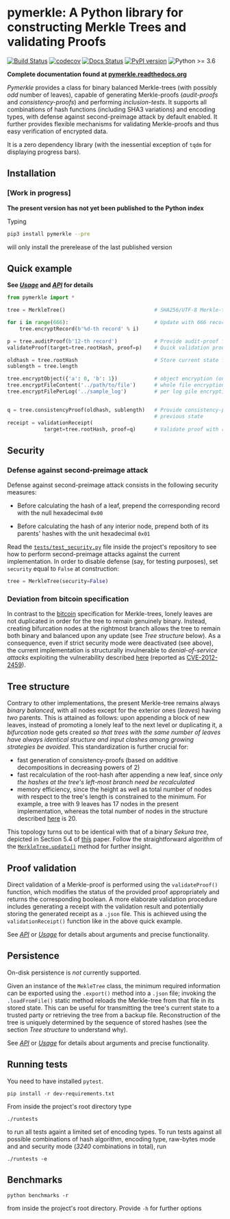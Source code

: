 # pymerkle: A Python library for constructing Merkle Trees and validating Proofs

[![Build Status](https://travis-ci.com/FoteinosMerg/pymerkle.svg?branch=master)](https://travis-ci.com/FoteinosMerg/pymerkle)
[![codecov](https://codecov.io/gh/FoteinosMerg/pymerkle/branch/master/graph/badge.svg)](https://codecov.io/gh/FoteinosMerg/pymerkle)
[![Docs Status](https://readthedocs.org/projects/pymerkle/badge/?version=latest)](http://pymerkle.readthedocs.org)
[![PyPI version](https://badge.fury.io/py/pymerkle.svg)](https://pypi.org/project/pymerkle/)
![Python >= 3.6](https://img.shields.io/badge/python-%3E%3D%203.6-blue.svg)

**Complete documentation found at [pymerkle.readthedocs.org](http://pymerkle.readthedocs.org/)**

_Pymerkle_ provides a class for binary balanced Merkle-trees (with possibly
_odd_ number of leaves), capable of generating Merkle-proofs (_audit-proofs_
and _consistency-proofs_) and performing _inclusion-tests_. It supports all
combinations of hash functions (including SHA3 variations) and encoding
types, with defense against second-preimage attack by default enabled.
It further provides flexible mechanisms for validating Merkle-proofs
and thus easy verification of encrypted data.

It is a zero dependency library (with the inessential exception of `tqdm`
for displaying progress bars).

## Installation

### [Work in progress]

**The present version has not yet been published to the Python index**

Typing

```bash
pip3 install pymerkle --pre
```
will only install the prerelease of the last published version

## Quick example

**See [_Usage_](USAGE.md) and [_API_](API.md) for details**

``` python
from pymerkle import *

tree = MerkleTree()                             # SHA256/UTF-8 Merkle-tree

for i in range(666):                            # Update with 666 records
    tree.encryptRecord(b'%d-th record' % i)

p = tree.auditProof(b'12-th record')            # Provide audit-proof for the given record
validateProof(target=tree.rootHash, proof=p)    # Quick validation proof (True)

oldhash = tree.rootHash                         # Store current state for later use
sublength = tree.length

tree.encryptObject({'a': 0, 'b': 1})            # object encryption (one leaf)
tree.encryptFileContent('../path/to/file')      # whole file encryption (one leaf)
tree.encryptFilePerLog('../sample_log')         # per log gile encryption (multiple leaves)


q = tree.consistencyProof(oldhash, sublength)   # Provide consistency-proof for the stored  
                                                # previous state
receipt = validationReceipt(
            target=tree.rootHash, proof=q)      # Validate proof with receipt
```

## Security

### Defense against second-preimage attack


Defense against second-preimage attack consists in the following security measures:

- Before calculating the hash of a leaf, prepend the corresponding record with
the null hexadecimal `0x00`

- Before calculating the hash of any interior node, prepend both of its parents'
hashes with the unit hexadecimal `0x01`

Read the
[`tests/test_security.py`](https://github.com/FoteinosMerg/pymerkle/blob/master/tests/test_security.py)
file inside the project's repository to see how to perform second-preimage attacks
against the current implementation. In order to disable defense (say, for testing purposes),
set ``security`` equal to ``False`` at construction:

```python
tree = MerkleTree(security=False)
```

### Deviation from bitcoin specification

In contrast to the
[bitcoin](https://en.bitcoin.it/wiki/Protocol_documentation#Merkle_Trees)
specification for Merkle-trees, lonely leaves are not duplicated in order for
the tree to remain genuinely binary. Instead, creating bifurcation nodes at the
rightmost branch allows the tree to remain both binary and balanced upon any update
(see _Tree structure_ below). As a consequence, even if strict security mode were
deactivated (see above), the current implementation is structurally invulnerable
to _denial-of-service attacks_ exploiting the vulnerability described
[here](https://github.com/bitcoin/bitcoin/blob/bccb4d29a8080bf1ecda1fc235415a11d903a680/src/consensus/merkle.cpp)
(reported as [CVE-2012-2459](https://nvd.nist.gov/vuln/detail/CVE-2012-2459)).

## Tree structure

Contrary to other implementations, the present Merkle-tree remains always
_binary balanced_, with all nodes except for the exterior ones (_leaves_) having
_two_ parents. This is attained as follows: upon appending a block of new leaves,
instead of promoting a lonely leaf to the next level or duplicating it, a
*bifurcation* node gets created _so that trees with the same number of leaves
have always identical structure and input clashes among growing strategies be
avoided_. This standardization is further crucial for:

- fast generation of consistency-proofs (based on additive decompositions in
  decreasing powers of 2)
- fast recalculation of the root-hash after appending a new leaf, since _only
  the hashes at the tree's left-most branch need be recalculated_
- memory efficiency, since the height as well as total number of nodes with respect
  to the tree's length is constrained to the minimum. For example, a tree with 9
  leaves has 17 nodes in the present implementation, whereas the total number of
  nodes in the structure described
  [here](https://crypto.stackexchange.com/questions/22669/merkle-hash-tree-updates)
  is 20.

This topology turns out to be identical with that of a binary _Sekura tree_,
depicted in Section 5.4 of [this](https://keccak.team/files/Sakura.pdf) paper.
Follow the straightforward algorithm of the
[`MerkleTree.update()`](https://pymerkle.readthedocs.io/en/latest/_modules/pymerkle/tree/tree.html#MerkleTree.update)
method for further insight.


## Proof validation

Direct validation of a Merkle-proof is performed using the ``validateProof()``
function, which modifies the status of the provided proof appropriately and
returns the corresponding boolean. A more elaborate validation procedure includes
generating a receipt with the validation result and potentially storing the
generated receipt as a ``.json`` file. This is achieved using the
``validationReceipt()`` function like in the above quick example.

See [_API_](API.md) or [_Usage_](USAGE.md) for details about arguments and
precise functionality.

## Persistence

On-disk persistence is _not_ currently supported.

Given an instance of the ``MekleTree`` class, the minimum required information
can be exported using the ``.export()`` method into a ``.json`` file; invoking
the ``.loadFromFile()`` static method reloads the Merkle-tree from that file in
its stored state. This can be useful for transmitting the tree's current state
to a trusted party or retrieving the tree from a backup file. Reconstruction of
the tree is uniquely determined by the sequence of stored hashes (see the section
_Tree structure_ to understand why).

See [_API_](API.md) or [_Usage_](USAGE.md) for details about arguments and
precise functionality.

## Running tests

You need to have installed ``pytest``.

```shell
pip install -r dev-requirements.txt
```

From inside the project's root directory type

```shell
./runtests
```

to run all tests againt a limited set of encoding types. To run tests
against all possible combinations of hash algorithm, encoding type,
raw-bytes mode and and security mode (_3240_ combinations
in total), run

```shell
./runtests -e
```


## Benchmarks

```shell
python benchmarks -r
```
from inside the project's root directory. Provide `-h` for further options
